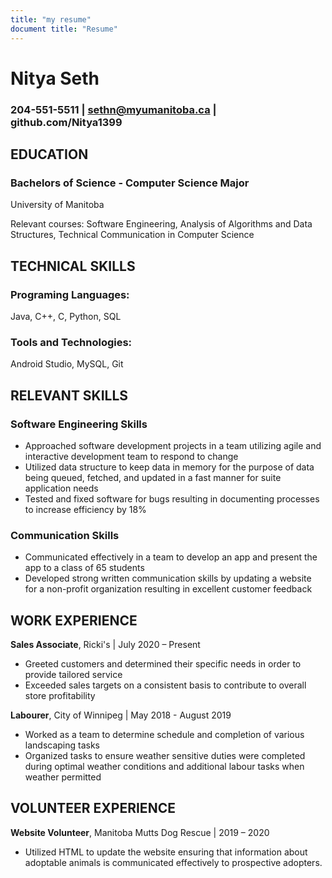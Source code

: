 ```yaml
---
title: "my resume"
document title: "Resume"
---
```


# Nitya Seth

### 204-551-5511 | sethn@myumanitoba.ca | github.com/Nitya1399

## EDUCATION
### Bachelors of Science - Computer Science Major
University of Manitoba

Relevant courses: Software Engineering, Analysis of Algorithms and Data Structures, Technical Communication in Computer Science

## TECHNICAL SKILLS
### Programing Languages: 
Java, C++, C, Python, SQL
### Tools and Technologies:  
Android Studio, MySQL, Git

## RELEVANT SKILLS
### Software Engineering Skills
- Approached software development projects in a team utilizing agile and interactive development team to respond to change
- Utilized data structure to keep data in memory for the purpose of data being queued, fetched, and updated in a fast manner for suite application needs
- Tested and fixed software for bugs resulting in documenting processes to increase efficiency by 18%

### Communication Skills
- Communicated effectively in a team to develop an app and present the app to a class of 65 students
- Developed strong written communication skills by updating a website for a non-profit organization resulting in excellent customer feedback

## WORK EXPERIENCE
**Sales Associate**, Ricki's | July 2020 – Present
- Greeted customers and determined their specific needs in order to provide tailored service
- Exceeded sales targets on a consistent basis to contribute to overall store profitability

**Labourer**, City of Winnipeg | May 2018 - August 2019
- Worked as a team to determine schedule and completion of various landscaping tasks
- Organized tasks to ensure weather sensitive duties were completed during optimal weather conditions and additional labour tasks when weather permitted

## VOLUNTEER EXPERIENCE
**Website Volunteer**, Manitoba Mutts Dog Rescue | 2019 – 2020
- Utilized HTML to update the website ensuring that information about adoptable animals is communicated effectively to prospective adopters.
